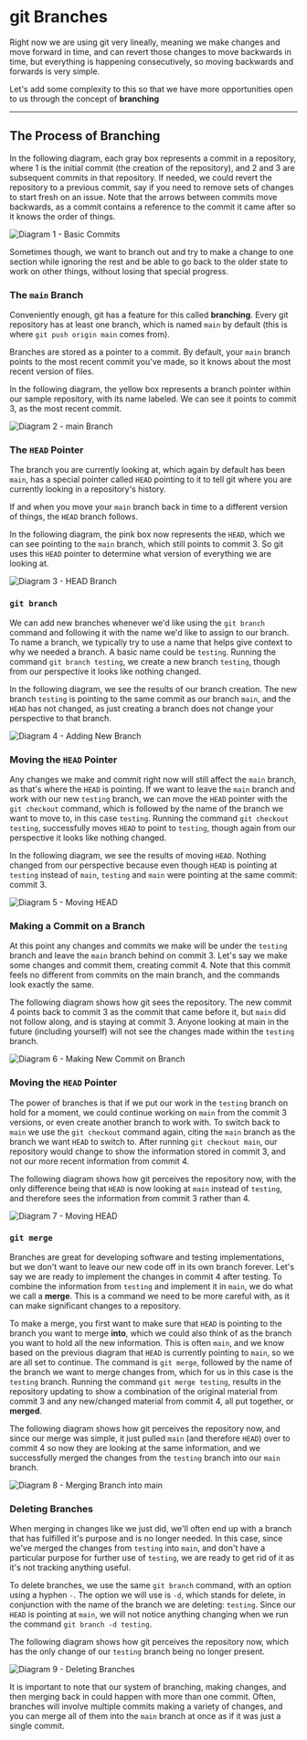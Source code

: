 # git Branches

Right now we are using git very lineally, meaning we make changes and move forward in time, and can revert those changes to move backwards in time, but everything is happening consecutively, so moving backwards and forwards is very simple.

Let's add some complexity to this so that we have more opportunities open to us through the concept of **branching**

---

## The Process of Branching

In the following diagram, each gray box represents a commit in a repository, where 1 is the initial commit (the creation of the repository), and 2 and 3 are subsequent commits in that repository. If needed, we could revert the repository to a previous commit, say if you need to remove sets of changes to start fresh on an issue. Note that the arrows between commits move backwards, as a commit contains a reference to the commit it came after so it knows the order of things.

![Diagram 1 - Basic Commits](pictures/1.png)

Sometimes though, we want to branch out and try to make a change to one section while ignoring the rest and be able to go back to the older state to work on other things, without losing that special progress.

### The `main` Branch

Conveniently enough, git has a feature for this called **branching**. Every git repository has at least one branch, which is named `main` by default (this is where `git push origin main` comes from).

Branches are stored as a pointer to a commit. By default, your `main` branch points to the most recent commit you've made, so it knows about the most recent version of files.

In the following diagram, the yellow box represents a branch pointer within our sample repository, with its name labeled. We can see it points to commit 3, as the most recent commit.

![Diagram 2 - main Branch](pictures/2.png)

### The `HEAD` Pointer

The branch you are currently looking at, which again by default has been `main`, has a special pointer called `HEAD` pointing to it to tell git where you are currently looking in a repository's history.

If and when you move your `main` branch back in time to a different version of things, the `HEAD` branch follows.

In the following diagram, the pink box now represents the `HEAD`, which we can see pointing to the `main` branch, which still points to commit 3. So git uses this `HEAD` pointer to determine what version of everything we are looking at.

![Diagram 3 - HEAD Branch](pictures/3.png)

### `git branch`

We can add new branches whenever we'd like using the `git branch` command and following it with the name we'd like to assign to our branch. To name a branch, we typically try to use a name that helps give context to why we needed a branch. A basic name could be `testing`. Running the command `git branch testing`, we create a new branch `testing`, though from our perspective it looks like nothing changed.

In the following diagram, we see the results of our branch creation. The new branch `testing` is pointing to the same commit as our branch `main`, and the `HEAD` has not changed, as just creating a branch does not change your perspective to that branch.

![Diagram 4 - Adding New Branch](pictures/4.png)

### Moving the `HEAD` Pointer

Any changes we make and commit right now will still affect the `main` branch, as that's where the `HEAD` is pointing. If we want to leave the `main` branch and work with our new `testing` branch, we can move the `HEAD` pointer with the `git checkout` command, which is followed by the name of the branch we want to move to, in this case `testing`. Running the command `git checkout testing`, successfully moves `HEAD` to point to `testing`, though again from our perspective it looks like nothing changed.

In the following diagram, we see the results of moving `HEAD`. Nothing changed from our perspective because even though `HEAD` is pointing at `testing` instead of `main`, `testing` and `main` were pointing at the same commit: commit 3.

![Diagram 5 - Moving HEAD](pictures/5.png)

### Making a Commit on a Branch

At this point any changes and commits we make will be under the `testing` branch and leave the `main` branch behind on commit 3. Let's say we make some changes and commit them, creating commit 4. Note that this commit feels no different from commits on the main branch, and the commands look exactly the same.

The following diagram shows how git sees the repository. The new commit 4 points back to commit 3 as the commit that came before it, but `main` did not follow along, and is staying at commit 3. Anyone looking at main in the future (including yourself) will not see the changes made within the `testing` branch.

![Diagram 6 - Making New Commit on Branch](pictures/6.png)

### Moving the `HEAD` Pointer

The power of branches is that if we put our work in the `testing` branch on hold for a moment, we could continue working on `main` from the commit 3 versions, or even create another branch to work with. To switch back to `main` we use the `git checkout` command again, citing the `main` branch as the branch we want `HEAD` to switch to. After running `git checkout main`, our repository would change to show the information stored in commit 3, and not our more recent information from commit 4.

The following diagram shows how git perceives the repository now, with the only difference being that `HEAD` is now looking at `main` instead of `testing`, and therefore sees the information from commit 3 rather than 4.

![Diagram 7 - Moving HEAD](pictures/7.png)

### `git merge`

Branches are great for developing software and testing implementations, but we don't want to leave our new code off in its own branch forever. Let's say we are ready to implement the changes in commit 4 after testing. To combine the information from `testing` and implement it in `main`, we do what we call a **merge**. This is a command we need to be more careful with, as it can make significant changes to a repository.

To make a merge, you first want to make sure that `HEAD` is pointing to the branch you want to merge **into**, which we could also think of as the branch you want to hold all the new information. This is often `main`, and we know based on the previous diagram that `HEAD` is currently pointing to `main`, so we are all set to continue. The command is `git merge`, followed by the name of the branch we want to merge changes from, which for us in this case is the `testing` branch. Running the command
`git merge testing`, results in the repository updating to show a combination of the original material from commit 3 and any new/changed material from commit 4, all put together, or **merged**.

The following diagram shows how git perceives the repository now, and since our merge was simple, it just pulled `main` (and therefore `HEAD`) over to commit 4 so now they are looking at the same information, and we successfully merged the changes from the `testing` branch into our `main` branch.

![Diagram 8 - Merging Branch into main](pictures/8.png)

### Deleting Branches

When merging in changes like we just did, we'll often end up with a branch that has fulfilled it's purpose and is no longer needed. In this case, since we've merged the changes from `testing` into `main`, and don't have a particular purpose for further use of `testing`, we are ready to get rid of it as it's not tracking anything useful.

To delete branches, we use the same `git branch` command, with an option using a hyphen `-`. The option we will use is `-d`, which stands for delete, in conjunction with the name of the branch we are deleting: `testing`. Since our `HEAD` is pointing at `main`, we will not notice anything changing when we run the command `git branch -d testing`.

The following diagram shows how git perceives the repository now, which has the only change of our `testing` branch being no longer present.

![Diagram 9 - Deleting Branches](pictures/9.png)

It is important to note that our system of branching, making changes, and then merging back in could happen with
more than one commit. Often, branches will involve multiple commits making a variety of changes, and you can merge
all of them into the `main` branch at once as if it was just a single commit.
